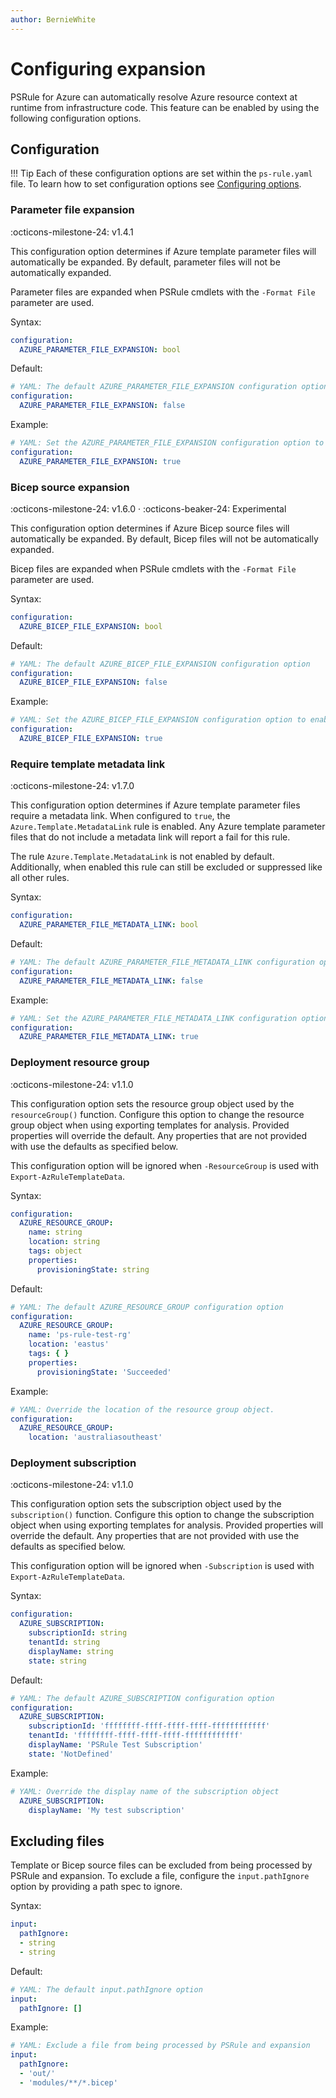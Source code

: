 ```yaml
---
author: BernieWhite
---
```


# Configuring expansion

PSRule for Azure can automatically resolve Azure resource context at runtime from infrastructure code.
This feature can be enabled by using the following configuration options.

## Configuration

!!! Tip
    Each of these configuration options are set within the `ps-rule.yaml` file.
    To learn how to set configuration options see [Configuring options][1].

  [1]: configuring-options.md

### Parameter file expansion

:octicons-milestone-24: v1.4.1

This configuration option determines if Azure template parameter files will automatically be expanded.
By default, parameter files will not be automatically expanded.

Parameter files are expanded when PSRule cmdlets with the `-Format File` parameter are used.

Syntax:

```yaml
configuration:
  AZURE_PARAMETER_FILE_EXPANSION: bool
```

Default:

```yaml
# YAML: The default AZURE_PARAMETER_FILE_EXPANSION configuration option
configuration:
  AZURE_PARAMETER_FILE_EXPANSION: false
```

Example:

```yaml
# YAML: Set the AZURE_PARAMETER_FILE_EXPANSION configuration option to enable expansion
configuration:
  AZURE_PARAMETER_FILE_EXPANSION: true
```

### Bicep source expansion

:octicons-milestone-24: v1.6.0 · :octicons-beaker-24: Experimental

This configuration option determines if Azure Bicep source files will automatically be expanded.
By default, Bicep files will not be automatically expanded.

Bicep files are expanded when PSRule cmdlets with the `-Format File` parameter are used.

Syntax:

```yaml
configuration:
  AZURE_BICEP_FILE_EXPANSION: bool
```

Default:

```yaml
# YAML: The default AZURE_BICEP_FILE_EXPANSION configuration option
configuration:
  AZURE_BICEP_FILE_EXPANSION: false
```

Example:

```yaml
# YAML: Set the AZURE_BICEP_FILE_EXPANSION configuration option to enable expansion
configuration:
  AZURE_BICEP_FILE_EXPANSION: true
```

### Require template metadata link

:octicons-milestone-24: v1.7.0

This configuration option determines if Azure template parameter files require a metadata link.
When configured to `true`, the `Azure.Template.MetadataLink` rule is enabled.
Any Azure template parameter files that do not include a metadata link will report a fail for this rule.

The rule `Azure.Template.MetadataLink` is not enabled by default.
Additionally, when enabled this rule can still be excluded or suppressed like all other rules.

Syntax:

```yaml
configuration:
  AZURE_PARAMETER_FILE_METADATA_LINK: bool
```

Default:

```yaml
# YAML: The default AZURE_PARAMETER_FILE_METADATA_LINK configuration option
configuration:
  AZURE_PARAMETER_FILE_METADATA_LINK: false
```

Example:

```yaml
# YAML: Set the AZURE_PARAMETER_FILE_METADATA_LINK configuration option to enable expansion
configuration:
  AZURE_PARAMETER_FILE_METADATA_LINK: true
```

### Deployment resource group

:octicons-milestone-24: v1.1.0

This configuration option sets the resource group object used by the `resourceGroup()` function.
Configure this option to change the resource group object when using exporting templates for analysis.
Provided properties will override the default.
Any properties that are not provided with use the defaults as specified below.

This configuration option will be ignored when `-ResourceGroup` is used with `Export-AzRuleTemplateData`.

Syntax:

```yaml
configuration:
  AZURE_RESOURCE_GROUP:
    name: string
    location: string
    tags: object
    properties:
      provisioningState: string
```

Default:

```yaml
# YAML: The default AZURE_RESOURCE_GROUP configuration option
configuration:
  AZURE_RESOURCE_GROUP:
    name: 'ps-rule-test-rg'
    location: 'eastus'
    tags: { }
    properties:
      provisioningState: 'Succeeded'
```

Example:

```yaml
# YAML: Override the location of the resource group object.
configuration:
  AZURE_RESOURCE_GROUP:
    location: 'australiasoutheast'
```

### Deployment subscription

:octicons-milestone-24: v1.1.0

This configuration option sets the subscription object used by the `subscription()` function.
Configure this option to change the subscription object when using exporting templates for analysis.
Provided properties will override the default.
Any properties that are not provided with use the defaults as specified below.

This configuration option will be ignored when `-Subscription` is used with `Export-AzRuleTemplateData`.

Syntax:

```yaml
configuration:
  AZURE_SUBSCRIPTION:
    subscriptionId: string
    tenantId: string
    displayName: string
    state: string
```

Default:

```yaml
# YAML: The default AZURE_SUBSCRIPTION configuration option
configuration:
  AZURE_SUBSCRIPTION:
    subscriptionId: 'ffffffff-ffff-ffff-ffff-ffffffffffff'
    tenantId: 'ffffffff-ffff-ffff-ffff-ffffffffffff'
    displayName: 'PSRule Test Subscription'
    state: 'NotDefined'
```

Example:

```yaml
# YAML: Override the display name of the subscription object
  AZURE_SUBSCRIPTION:
    displayName: 'My test subscription'
```

## Excluding files

Template or Bicep source files can be excluded from being processed by PSRule and expansion.
To exclude a file, configure the `input.pathIgnore` option by providing a path spec to ignore.

Syntax:

```yaml
input:
  pathIgnore:
  - string
  - string
```

Default:

```yaml
# YAML: The default input.pathIgnore option
input:
  pathIgnore: []
```

Example:

```yaml
# YAML: Exclude a file from being processed by PSRule and expansion
input:
  pathIgnore:
  - 'out/'
  - 'modules/**/*.bicep'
```
